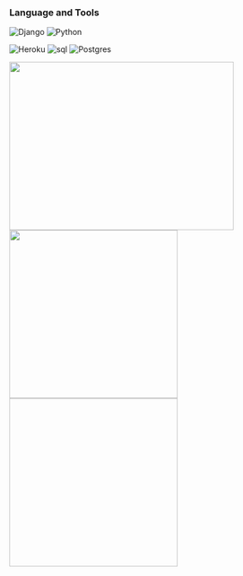 ### Language and Tools

![Django](https://img.shields.io/badge/-DJANGO-1C0932?style=for-the-badge&logo=django&logoColor=74F33E)
![Python](https://img.shields.io/badge/-PYTHON-1C0932?style=for-the-badge&logo=Python&logoColor=74F33E)

![Heroku](https://img.shields.io/badge/-Heroku-1C0932?style=for-the-badge&logo=heroku&logoColor=74F33E)
![sql](https://img.shields.io/badge/-sql-1C0932?style=for-the-badge&logo=mysql&logoColor=74F33E)
![Postgres](https://img.shields.io/badge/postgres-1C0932.svg?style=for-the-badge&logo=postgresql&logoColor=74F33E)

<img src="https://user-images.githubusercontent.com/89924712/150038917-4d5de353-0ae0-41a5-962d-fabd8b929012.gif" width="400" height="300" />               
<img src="https://avatars.githubusercontent.com/u/88329168?v=4" width="300" height="300" />                                                             <img scr="https://avatars.githubusercontent.com/u/99483349?v=4"width="300" height="300" />

